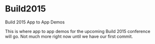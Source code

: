 # Build2015
Build 2015 App to App Demos

This is where app to app demos for the upcoming Build 2015 conference will go. Not much more right now until we have our first commit.
